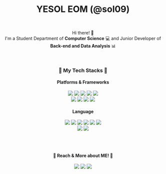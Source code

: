 <div align=center>

YESOL EOM (@sol09)
====

<br>
 
Hi there! 👋 <br>
I'm a Student Department of **Computer Science** 💻 and Junior Developer of **Back-end and Data Analysis** 📊
 
<br>
 
### 🌱 My Tech Stacks 🌱
#### Platforms & Frameworks
  <img src="https://img.shields.io/badge/SQLite-003B57?style=flat-square&logo=sqlite&logoColor=white"/>
  <img src="https://img.shields.io/badge/OracleSQL-F80000?style=flat-square&logo=oracle&logoColor=white"/>
  <img src="https://img.shields.io/badge/Android-3DDC84?style=flat-square&logo=android&logoColor=white"/>
  <img src="https://img.shields.io/badge/Firebase-FFCA28?style=flat-square&logo=firebase&logoColor=white"/>
  <img src="https://img.shields.io/badge/Node.js-339933?style=flat-square&logo=Nodedotjs&logoColor=white"/><br>
  <img src="https://img.shields.io/badge/Tensorflow-FF6F00?style=flat-square&logo=tensorflow&logoColor=white"/>
  <img src="https://img.shields.io/badge/Jupyter-F37626?style=flat-square&logo=jupyter&logoColor=white"/>
  <img src="https://img.shields.io/badge/Spring-6DB33F?style=flat-square&logo=spring&logoColor=white"/>
  <img src="https://img.shields.io/badge/Django-092E20?style=flat-square&logo=Django&logoColor=white"/>

#### Language
  <img src="https://img.shields.io/badge/Python-3776AB?style=flat-square&logo=Python&logoColor=white"/>
  <img src="https://img.shields.io/badge/Java-007396?style=flat-square&logo=Java&logoColor=white"/>
  <img src="https://img.shields.io/badge/C-A8B9CC?style=flat-square&logo=C&logoColor=white"/>
  <img src="https://img.shields.io/badge/C++-00599C?style=flat-square&logo=Cplusplus&logoColor=white"/>
  <img src="https://img.shields.io/badge/Kotilin-7F52FF?style=flat-square&logo=Kotlin&logoColor=white"/>
  <img src="https://img.shields.io/badge/JavaScript-F7DF1E?style=flat-square&logo=JavaScript&logoColor=white"/><br>
  <img src="https://img.shields.io/badge/HTML-E34F26?style=flat-square&logo=html5&logoColor=white"/>
  <img src="https://img.shields.io/badge/CSS-1572B6?style=flat-square&logo=css3&logoColor=white"/>

<br><br>

#### 💬 Reach & More about ME! 💬
  <a href="mailto:yesoll0927@gmail.com">
   <img src="https://img.shields.io/badge/Gmail-EA4335?style=flat-square&logo=gmail&logoColor=white"/></a>
  <a href="mailto:yesol0927@naver.com">
   <img src="https://img.shields.io/badge/Nmail-03C75A?style=flat-square&logo=naver&logoColor=white"/></a>
  <a href="http://edorrr.tistory.com/">
   <img href="http://edorrr.tistory.com/" src="https://img.shields.io/badge/Tistory-000000?style=flat-square&logo=githubsponsors&logoColor=white"/></a>
  
<br>
    
   
<!--  

[![Top Langs](https://github-readme-stats.vercel.app/api/top-langs/?username=sol09&layout=compact)](https://github.com/anuraghazra/github-readme-stats)
**sol09/sol09** is a ✨ _special_ ✨ repository because its `README.md` (this file) appears on your GitHub profile.

Here are some ideas to get you started:

🔭 I’m currently working on ...
🌱 I’m currently learning ...
👯 I’m looking to collaborate on ...
🤔 I’m looking for help with ...
💬 Ask me about ...
📫 How to reach me: ...
😄 Pronouns: ...
⚡ Fun fact: ...
-->
  
  </div>
